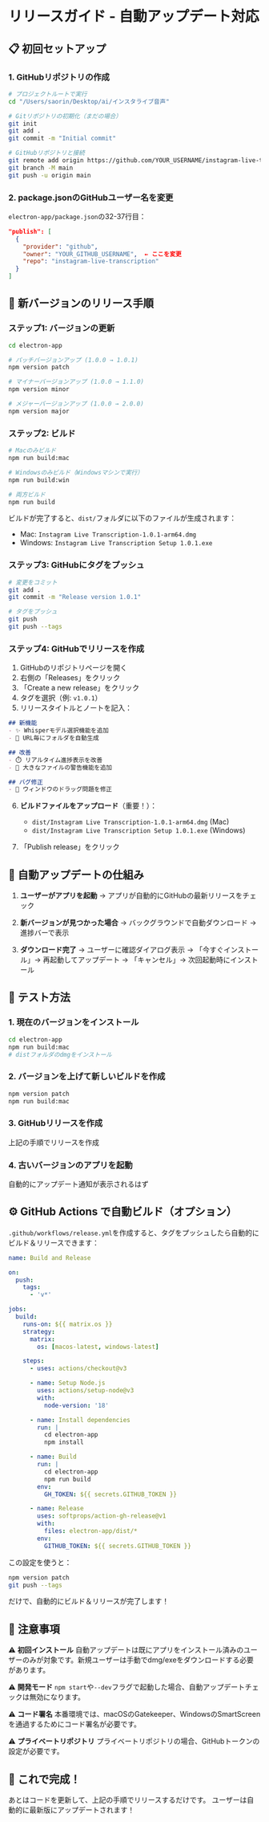 # リリースガイド - 自動アップデート対応

## 📋 初回セットアップ

### 1. GitHubリポジトリの作成

```bash
# プロジェクトルートで実行
cd "/Users/saorin/Desktop/ai/インスタライブ音声"

# Gitリポジトリの初期化（まだの場合）
git init
git add .
git commit -m "Initial commit"

# GitHubリポジトリと接続
git remote add origin https://github.com/YOUR_USERNAME/instagram-live-transcription.git
git branch -M main
git push -u origin main
```

### 2. package.jsonのGitHubユーザー名を変更

`electron-app/package.json`の32-37行目：
```json
"publish": [
  {
    "provider": "github",
    "owner": "YOUR_GITHUB_USERNAME",  ← ここを変更
    "repo": "instagram-live-transcription"
  }
]
```

## 🔄 新バージョンのリリース手順

### ステップ1: バージョンの更新

```bash
cd electron-app

# パッチバージョンアップ (1.0.0 → 1.0.1)
npm version patch

# マイナーバージョンアップ (1.0.0 → 1.1.0)
npm version minor

# メジャーバージョンアップ (1.0.0 → 2.0.0)
npm version major
```

### ステップ2: ビルド

```bash
# Macのみビルド
npm run build:mac

# Windowsのみビルド（Windowsマシンで実行）
npm run build:win

# 両方ビルド
npm run build
```

ビルドが完了すると、`dist/`フォルダに以下のファイルが生成されます：
- Mac: `Instagram Live Transcription-1.0.1-arm64.dmg`
- Windows: `Instagram Live Transcription Setup 1.0.1.exe`

### ステップ3: GitHubにタグをプッシュ

```bash
# 変更をコミット
git add .
git commit -m "Release version 1.0.1"

# タグをプッシュ
git push
git push --tags
```

### ステップ4: GitHubでリリースを作成

1. GitHubのリポジトリページを開く
2. 右側の「Releases」をクリック
3. 「Create a new release」をクリック
4. タグを選択（例: `v1.0.1`）
5. リリースタイトルとノートを記入：

```markdown
## 新機能
- ✨ Whisperモデル選択機能を追加
- 📁 URL毎にフォルダを自動生成

## 改善
- ⏱️ リアルタイム進捗表示を改善
- 🎯 大きなファイルの警告機能を追加

## バグ修正
- 🐛 ウィンドウのドラッグ問題を修正
```

6. **ビルドファイルをアップロード**（重要！）：
   - `dist/Instagram Live Transcription-1.0.1-arm64.dmg` (Mac)
   - `dist/Instagram Live Transcription Setup 1.0.1.exe` (Windows)

7. 「Publish release」をクリック

## 🎯 自動アップデートの仕組み

1. **ユーザーがアプリを起動**
   → アプリが自動的にGitHubの最新リリースをチェック

2. **新バージョンが見つかった場合**
   → バックグラウンドで自動ダウンロード
   → 進捗バーで表示

3. **ダウンロード完了**
   → ユーザーに確認ダイアログ表示
   → 「今すぐインストール」→ 再起動してアップデート
   → 「キャンセル」→ 次回起動時にインストール

## 🧪 テスト方法

### 1. 現在のバージョンをインストール
```bash
cd electron-app
npm run build:mac
# distフォルダのdmgをインストール
```

### 2. バージョンを上げて新しいビルドを作成
```bash
npm version patch
npm run build:mac
```

### 3. GitHubリリースを作成
上記の手順でリリースを作成

### 4. 古いバージョンのアプリを起動
自動的にアップデート通知が表示されるはず

## ⚙️ GitHub Actions で自動ビルド（オプション）

`.github/workflows/release.yml`を作成すると、タグをプッシュしたら自動的にビルド＆リリースできます：

```yaml
name: Build and Release

on:
  push:
    tags:
      - 'v*'

jobs:
  build:
    runs-on: ${{ matrix.os }}
    strategy:
      matrix:
        os: [macos-latest, windows-latest]

    steps:
      - uses: actions/checkout@v3

      - name: Setup Node.js
        uses: actions/setup-node@v3
        with:
          node-version: '18'

      - name: Install dependencies
        run: |
          cd electron-app
          npm install

      - name: Build
        run: |
          cd electron-app
          npm run build
        env:
          GH_TOKEN: ${{ secrets.GITHUB_TOKEN }}

      - name: Release
        uses: softprops/action-gh-release@v1
        with:
          files: electron-app/dist/*
        env:
          GITHUB_TOKEN: ${{ secrets.GITHUB_TOKEN }}
```

この設定を使うと：
```bash
npm version patch
git push --tags
```
だけで、自動的にビルド＆リリースが完了します！

## 📝 注意事項

⚠️ **初回インストール**
自動アップデートは既にアプリをインストール済みのユーザーのみが対象です。新規ユーザーは手動でdmg/exeをダウンロードする必要があります。

⚠️ **開発モード**
`npm start`や`--dev`フラグで起動した場合、自動アップデートチェックは無効になります。

⚠️ **コード署名**
本番環境では、macOSのGatekeeper、WindowsのSmartScreenを通過するためにコード署名が必要です。

⚠️ **プライベートリポジトリ**
プライベートリポジトリの場合、GitHubトークンの設定が必要です。

## 🎉 これで完成！

あとはコードを更新して、上記の手順でリリースするだけです。
ユーザーは自動的に最新版にアップデートされます！
